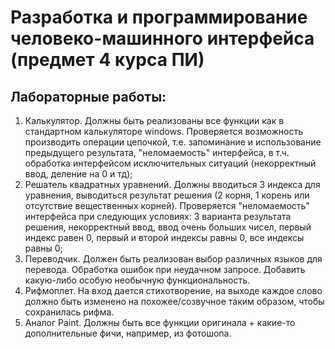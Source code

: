 # Разработка и программирование человеко-машинного интерфейса (предмет 4 курса ПИ)

## Лабораторные работы:
1. Калькулятор. Должны быть реализованы все функции как в стандартном калькуляторе windows. Проверяется возможность производить операции цепочкой, т.е. запоминание и использование предыдущего результата, "неломаемость" интерфейса, в т.ч. обработка интерфейсом исключительных ситуаций (некорректный ввод, деление на 0 и тд);
2. Решатель квадратных уравнений. Должны вводиться 3 индекса для уравнения, выводиться результат решения (2 корня, 1 корень или отсутствие вещественных корней). Проверяется "неломаемость" интерфейса при следующих условиях: 3 варианта результата решения, некорректный ввод, ввод очень больших чисел, первый индекс равен 0, первый и второй индексы равны 0, все индексы равны 0;
3. Переводчик. Должен быть реализован выбор различных языков для перевода. Обработка ошибок при неудачном запросе. Добавить какую-либо особую необычную функциональность.
4. Рифмоплет. На вход дается стихотворение, на выходе каждое слово должно быть изменено на похожее/созвучное таким образом, чтобы сохранилась рифма.
5. Аналог Paint. Должны быть все функции оригинала + какие-то дополнительные фичи, например, из фотошопа.
